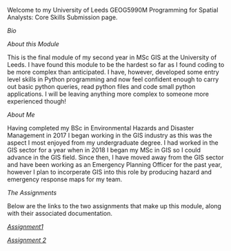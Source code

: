 Welcome to my University of Leeds GEOG5990M Programming for Spatial Analysts: Core Skills Submission page.

*Bio*

*About this Module*

This is the final module of my second year in MSc GIS at the University of Leeds. 
I have found this module to be the hardest so far as I found coding to be more complex than anticipated.
I have, however, developed some entry level skills in Python programming and now feel confident enough to carry out basic 
python queries, read python files and code small python applications. 
I will be leaving anything more complex to someone more experienced though!

*About Me*

Having completed my BSc in Environmental Hazards and Disaster Management in 2017 I began working in the GIS industry as this was the 
aspect I most enjoyed from my undergraduate degree. 
I had worked in the GIS sector for a year when in 2018 I began my MSc in GIS so I could advance in the GIS field. 
Since then, I have  moved away from the GIS sector and have been working as an Emergency Planning Officer for the past year, 
however I plan to incorperate GIS into this role by producing hazard and emergency response maps for my team. 

*The Assignments*

Below are the links to the two assignments that make up this module, along with their associated documentation. 

*[Assignment1](https://daisymay55.github.io/index2.html)*

*[Assignment 2](https://daisymay55.github.io/Assignment2.html)*
